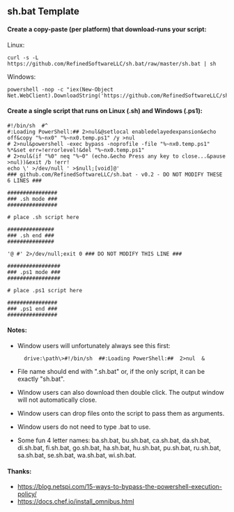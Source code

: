 ## sh.bat Template

#### Create a copy-paste (per platform) that download-runs your script:

Linux:

    curl -s -L https://github.com/RefinedSoftwareLLC/sh.bat/raw/master/sh.bat | sh

Windows:

    powershell -nop -c "iex(New-Object Net.WebClient).DownloadString('https://github.com/RefinedSoftwareLLC/sh.bat/raw/master/sh.bat')"

#### Create a single script that runs on Linux (.sh) and Windows (.ps1):
    
    #!/bin/sh  #^
    #:Loading PowerShell:## 2>nul&@setlocal enabledelayedexpansion&echo off&copy "%~nx0" "%~nx0.temp.ps1" /y >nul
    # 2>nul&powershell -exec bypass -noprofile -file "%~nx0.temp.ps1" %*&set err=!errorlevel!&del "%~nx0.temp.ps1"
    # 2>nul&(if "%0" neq "%~0" (echo.&echo Press any key to close...&pause >nul))&exit /b !err!
    echo \' >/dev/null ' >$null;[void]@'
    ### github.com/RefinedSoftwareLLC/sh.bat - v0.2 - DO NOT MODIFY THESE 6 LINES ###
    
    ################
    ### .sh mode ###
    ################
    
    # place .sh script here
    
    ###############
    ### .sh end ###
    ###############
    
    '@ #' 2>/dev/null;exit 0 ### DO NOT MODIFY THIS LINE ###
    
    #################
    ### .ps1 mode ###
    #################
    
    # place .ps1 script here
    
    ################
    ### .ps1 end ###
    ################

#### Notes:

- Window users will unfortunately always see this first:

        drive:\path\>#!/bin/sh  ##:Loading PowerShell:##  2>nul  &

- File name should end with ".sh.bat" or, if the only script, it can be exactly "sh.bat".
- Window users can also download then double click. The output window will not automatically close.
- Window users can drop files onto the script to pass them as arguments.
- Window users do not need to type .bat to use.
- Some fun 4 letter names: ba.sh.bat, bu.sh.bat, ca.sh.bat, da.sh.bat, di.sh.bat, fi.sh.bat, go.sh.bat, ha.sh.bat, hu.sh.bat, pu.sh.bat, ru.sh.bat, sa.sh.bat, se.sh.bat, wa.sh.bat, wi.sh.bat.

#### Thanks:

- https://blog.netspi.com/15-ways-to-bypass-the-powershell-execution-policy/
- https://docs.chef.io/install_omnibus.html
